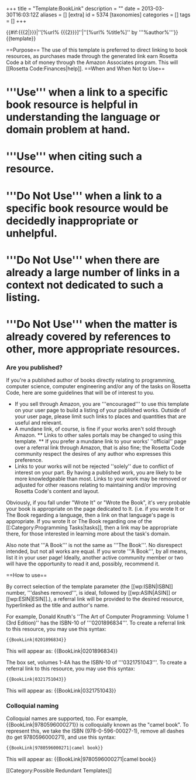 +++
title = "Template:BookLink"
description = ""
date = 2013-03-30T16:03:12Z
aliases = []
[extra]
id = 5374
[taxonomies]
categories = []
tags = []
+++

<includeonly>{{#if:{{{2|}}}|<amazon keywords="{{{1}}}"><span class="plainlinks">''[%url% {{{2}}}]''</span></amazon>|<amazon keywords="{{{1}}}"><span class="plainlinks">''[%url% %title%]'' by '''%author%'''</span></amazon>}}</includeonly><noinclude>{{template}}

==Purpose==
The use of this template is preferred to direct linking to book resources, as purchases made through the generated link earn Rosetta Code a bit of money through the Amazon Associates program. This will [[Rosetta Code:Finances|help]].
==When and When Not to Use==
# '''Use''' when a link to a specific book resource is helpful in understanding the language or domain problem at hand.
# '''Use''' when citing such a resource.
# '''Do Not Use''' when a link to a specific book resource would be decidedly inappropriate or unhelpful.
# '''Do Not Use''' when there are already a large number of links in a context not dedicated to such a listing.
# '''Do Not Use''' when the matter is already covered by references to other, more appropriate resources.

### Are you published?


If you're a published author of books directly relating to programming, computer science, computer engineering and/or any of the tasks on Rosetta Code, here are some guidelines that will be of interest to you.

* If you sell through Amazon, you are '''encouraged''' to use this template on your user page to build a listing of your published works. Outside of your user page, please limit such links to places and quantities that are useful and relevant.
* A mundane link, of course, is fine if your works aren't sold through Amazon.
** Links to other sales portals may be changed to using this template.
** If you prefer a mundane link to your works' ''official'' page over a referral link through Amazon, that is also fine; the Rosetta Code community respect the desires of any author who expresses this preference.
* Links to your works will not be rejected ''solely'' due to conflict of interest on your part. By having a published work, you are likely to be more knowledgeable than most. Links to your work may be removed or adjusted for other reasons relating to maintaining and/or improving Rosetta Code's content and layout.

Obviously, if you fall under "Wrote It" or "Wrote the Book", it's very probable your book is appropriate on the page dedicated to It. (i.e. if you wrote It or The Book regarding a language, then a link on that language's page is appropriate. If you wrote It or The Book regarding one of the [[:Category:Programming Tasks|tasks]], then a link may be appropriate there, for those interested in learning more about the task's domain.

Also note that '''A Book''' is not the same as '''The Book'''. No disrespect intended, but not all works are equal. If you wrote '''A Book''', by all means, list it in your user page! Ideally, another active community member or two will have the opportunity to read it and, possibly, recommend it.

==How to use==

By correct selection of the template parameter (the [[wp:ISBN|ISBN]] number, '''dashes removed''', is ideal, followed by [[wp:ASIN|ASIN]] or [[wp:ESIN|ESIN]].), a referral link will be provided to the desired resource, hyperlinked as the title and author's name.

For example, Donald Knuth's ''The Art of Computer Programming: Volume 1 (3rd Edition)'' has the ISBN-10 of '''0201896834'''. To create a referral link to this resource, you may use this syntax:

```txt
{{BookLink|0201896834}}
```


This will appear as: {{BookLink|0201896834}}

The box set, volumes 1-4A has the ISBN-10 of '''0321751043'''. To create a referral link to this resource, you may use this syntax:

```txt
{{BookLink|0321751043}}
```


This will appear as: {{BookLink|0321751043}}


### Colloquial naming


Colloquial names are supported, too. For example, {{BookLink|9780596000271}} is colloquially known as the "camel book". To represent this, we take the ISBN (978-0-596-00027-1), remove all dashes (to get 9780596000271), and use this syntax:


```txt
{{BookLink|9780596000271|camel book}}
```


This will appear as: {{BookLink|9780596000271|camel book}}

[[Category:Possible Redundant Templates]]
